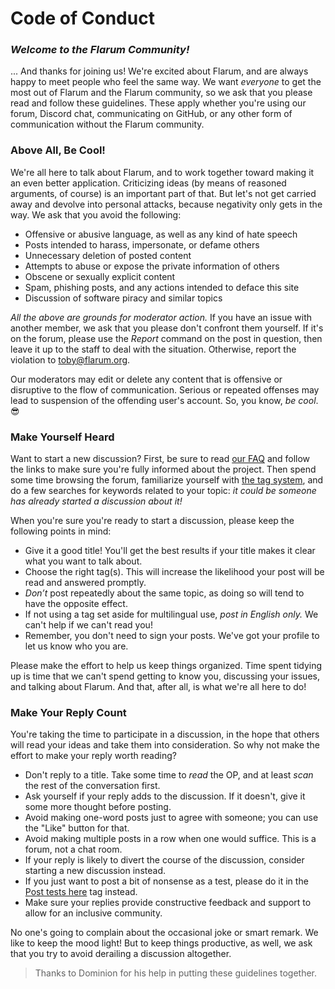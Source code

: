 # Code of Conduct

### _Welcome to the Flarum Community!_

... And thanks for joining us! We're excited about Flarum, and are always happy to meet people who feel the same way. We want *everyone* to get the most out of Flarum and the Flarum community, so we ask that you please read and follow these guidelines. These apply whether you're using our forum, Discord chat, communicating on GitHub, or any other form of communication without the Flarum community.

### Above All, Be Cool!

We're all here to talk about Flarum, and to work together toward making it an even better application. Criticizing ideas (by means of reasoned arguments, of course) is an important part of that. But let's not get carried away and devolve into personal attacks, because negativity only gets in the way. We ask that you avoid the following:

- Offensive or abusive language, as well as any kind of hate speech
- Posts intended to harass, impersonate, or defame others
- Unnecessary deletion of posted content
- Attempts to abuse or expose the private information of others
- Obscene or sexually explicit content
- Spam, phishing posts, and any actions intended to deface this site
- Discussion of software piracy and similar topics

*All the above are grounds for moderator action.* If you have an issue with another member, we ask that you please don't confront them yourself. If it's on the forum, please use the *Report* command on the post in question, then leave it up to the staff to deal with the situation. Otherwise, report the violation to [toby@flarum.org](mailto:toby@flarum.org).

Our moderators may edit or delete any content that is offensive or disruptive to the flow of communication. Serious or repeated offenses may lead to suspension of the offending user's account. So, you know, *be cool*. 😎

### Make Yourself Heard

Want to start a new discussion? First, be sure to read [our FAQ](faq.md) and follow the links to make sure you're fully informed about the project. Then spend some time browsing the forum, familiarize yourself with [the tag system](https://discuss.flarum.org/tags), and do a few searches for keywords related to your topic: *it could be someone has already started a discussion about it!*

When you're sure you're ready to start a discussion, please keep the following points in mind:

- Give it a good title! You'll get the best results if your title makes it clear what you want to talk about.
- Choose the right tag(s). This will increase the likelihood your post will be read and answered promptly.
- *Don’t* post repeatedly about the same topic, as doing so will tend to have the opposite effect. 
- If not using a tag set aside for multilingual use, *post in English only.* We can't help if we can't read you!
- Remember, you don't need to sign your posts. We've got your profile to let us know who you are.

Please make the effort to help us keep things organized. Time spent tidying up is time that we can't spend getting to know you, discussing your issues, and talking about Flarum. And that, after all, is what we're all here to do!

### Make Your Reply Count
 
You're taking the time to participate in a discussion, in the hope that others will read your ideas and take them into consideration. So why not make the effort to make your reply worth reading?

- Don't reply to a title. Take some time to *read* the OP, and at least *scan* the rest of the conversation first.
- Ask yourself if your reply adds to the discussion. If it doesn't, give it some more thought before posting.
- Avoid making one-word posts just to agree with someone; you can use the "Like" button for that.
- Avoid making multiple posts in a row when one would suffice. This is a forum, not a chat room.
- If your reply is likely to divert the course of the discussion, consider starting a new discussion instead.
- If you just want to post a bit of nonsense as a test, please do it in the [Post tests here](https://discuss.flarum.org/t/post-tests-here) tag instead.
- Make sure your replies provide constructive feedback and support to allow for an inclusive community.

No one's going to complain about the occasional joke or smart remark. We like to keep the mood light! But to keep things productive, as well, we ask that you try to avoid derailing a discussion altogether. 

> Thanks to Dominion for his help in putting these guidelines together.
